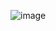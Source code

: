 ![image](https://github.com/nvmarzakov/SoftUni-HTML-and-CSS/assets/114495254/e043fe35-a2b8-4121-9fc2-c684a792c8af)
